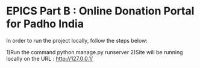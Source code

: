  # EPICS Part B : Online Donation Portal for Padho India


In order to run the project locally, follow the steps below:

1)Run the command python manage.py runserver
2)Site will be running locally on the URL : http://127.0.0.1/


